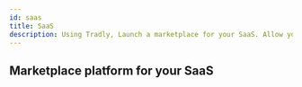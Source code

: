 ```yaml
---
id: saas
title: SaaS
description: Using Tradly, Launch a marketplace for your SaaS. Allow your partners to sell their services and products. Comes with pre-built apps + robust set of APIs. 
---
```


## Marketplace platform for your SaaS
